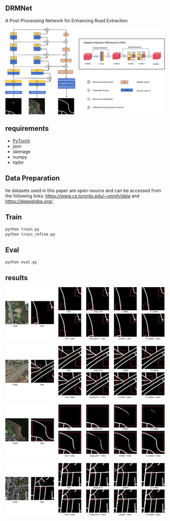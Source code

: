## DRMNet

A Post-Processing Network for Enhancing Road Extraction

![](./img/AARNET.png)

## requirements

- [PyTorch](https://pytorch.org/) 
- json
- skimage
- numpy
- tqdm

## Data Preparation

he datasets used in this paper are open-source and can be accessed from the following links: https://www.cs.toronto.edu/~vmnih/data and https://deepglobe.org/.

## Train

```
python train.py
python train_refine.py
```

## Eval

```
python eval.py
```

## results

![](./img/mass_result_1.png)

![](./img/mass_result_2.png)

![](./img/mass_result_3.png)

![](./img/mass_result_4.png)
